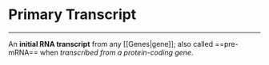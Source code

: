 # Primary Transcript
---
An **initial RNA transcript** from any [[Genes|gene]]; also called ==pre-mRNA== when *transcribed from a protein-coding gene*.